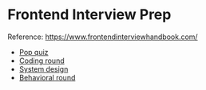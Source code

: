# Frontend Interview Prep

Reference: https://www.frontendinterviewhandbook.com/

- [Pop quiz](pop-quiz)
- [Coding round](coding-round)
- [System design](system-design)
- [Behavioral round](behavioral-round)
  